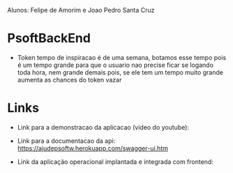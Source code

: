 Alunos: Felipe de Amorim e Joao Pedro Santa Cruz

# PsoftBackEnd

 - Token tempo de inspiracao é de uma semana, botamos esse tempo pois é um tempo grande para que o usuario nao precise
 ficar se logando toda hora, nem grande demais pois, se ele tem um tempo muito grande aumenta as chances do token
 vazar


# Links

- Link para a demonstracao da aplicacao (video do youtube):

- Link para a documentacao da api: https://ajudepsoftw.herokuapp.com/swagger-ui.htm

- Link da aplicação operacional implantada e integrada com frontend:


